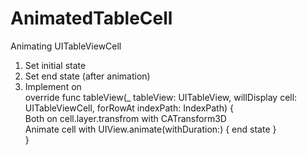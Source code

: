 # AnimatedTableCell
Animating UITableViewCell  
1. Set initial state  
2. Set end state (after animation)  
3. Implement on  
  override func tableView(_ tableView: UITableView, willDisplay cell: UITableViewCell, forRowAt indexPath: IndexPath) {  
      Both on cell.layer.transfrom with CATransform3D  
      Animate cell with UIView.animate(withDuration:) { end state }  
  }  
